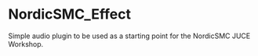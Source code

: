 # NordicSMC_Effect
Simple audio plugin to be used as a starting point for the NordicSMC JUCE Workshop.
